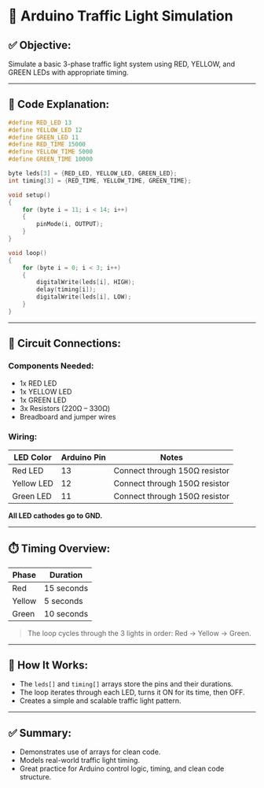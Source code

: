 # 🚦 Arduino Traffic Light Simulation

## ✅ Objective:

Simulate a basic 3-phase traffic light system using RED, YELLOW, and GREEN LEDs with appropriate timing.

---

## 🧾 Code Explanation:

```cpp
#define RED_LED 13
#define YELLOW_LED 12
#define GREEN_LED 11
#define RED_TIME 15000
#define YELLOW_TIME 5000
#define GREEN_TIME 10000

byte leds[3] = {RED_LED, YELLOW_LED, GREEN_LED};
int timing[3] = {RED_TIME, YELLOW_TIME, GREEN_TIME};

void setup()
{
    for (byte i = 11; i < 14; i++)
    {
        pinMode(i, OUTPUT);
    }
}

void loop()
{
    for (byte i = 0; i < 3; i++)
    {
        digitalWrite(leds[i], HIGH);
        delay(timing[i]);
        digitalWrite(leds[i], LOW);
    }
}
```

---

## 🔌 Circuit Connections:

### Components Needed:

- 1x RED LED
- 1x YELLOW LED
- 1x GREEN LED
- 3x Resistors (220Ω – 330Ω)
- Breadboard and jumper wires

### Wiring:

| LED Color  | Arduino Pin | Notes                         |
| ---------- | ----------- | ----------------------------- |
| Red LED    | 13          | Connect through 150Ω resistor |
| Yellow LED | 12          | Connect through 150Ω resistor |
| Green LED  | 11          | Connect through 150Ω resistor |

**All LED cathodes go to GND.**

---

## ⏱️ Timing Overview:

| Phase  | Duration   |
| ------ | ---------- |
| Red    | 15 seconds |
| Yellow | 5 seconds  |
| Green  | 10 seconds |

> The loop cycles through the 3 lights in order: Red → Yellow → Green.

---

## 🧠 How It Works:

- The `leds[]` and `timing[]` arrays store the pins and their durations.
- The loop iterates through each LED, turns it ON for its time, then OFF.
- Creates a simple and scalable traffic light pattern.

---

## ✅ Summary:

- Demonstrates use of arrays for clean code.
- Models real-world traffic light timing.
- Great practice for Arduino control logic, timing, and clean code structure.
